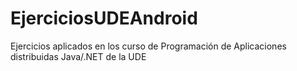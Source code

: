 # EjerciciosUDEAndroid
Ejercicios aplicados en los curso de Programación de Aplicaciones distribuidas Java/.NET de la UDE
